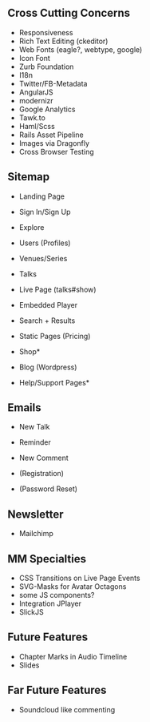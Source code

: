 Cross Cutting Concerns
----------------------

* Responsiveness
* Rich Text Editing (ckeditor)
* Web Fonts (eagle?, webtype, google)
* Icon Font
* Zurb Foundation
* I18n
* Twitter/FB-Metadata
* AngularJS
* modernizr
* Google Analytics
* Tawk.to
* Haml/Scss
* Rails Asset Pipeline
* Images via Dragonfly
* Cross Browser Testing


Sitemap
-------

* Landing Page
* Sign In/Sign Up
* Explore
* Users (Profiles)
* Venues/Series
* Talks
* Live Page (talks#show)
* Embedded Player
* Search + Results
* Static Pages (Pricing)
* Shop*

* Blog (Wordpress)
* Help/Support Pages*


Emails
------

* New Talk
* Reminder
* New Comment

* (Registration)
* (Password Reset)


Newsletter
----------

* Mailchimp


MM Specialties
--------------

* CSS Transitions on Live Page Events
* SVG-Masks for Avatar Octagons
* some JS components?
* Integration JPlayer
* SlickJS


Future Features
---------------

* Chapter Marks in Audio Timeline
* Slides

Far Future Features
-------------------

* Soundcloud like commenting
